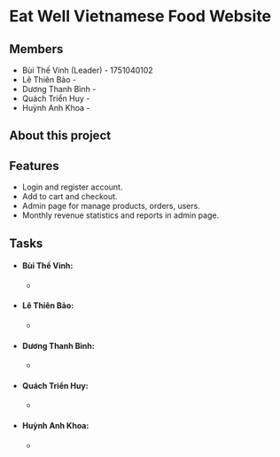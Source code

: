 # Eat Well Vietnamese Food Website

## Members
- Bùi Thế Vinh (Leader) - 1751040102
- Lê Thiên Bảo          - 
- Dương Thanh Bình      - 
- Quách Triển Huy       - 
- Huỳnh Anh Khoa        - 
## About this project

## Features
- Login and register account.
- Add to cart and checkout.
- Admin page for manage products, orders, users.
- Monthly revenue statistics and reports in admin page.
## Tasks
- #### **Bùi Thế Vinh:** 
  - 
- #### **Lê Thiên Bảo:**
  - 
- #### **Dương Thanh Bình:**
  - 
- #### **Quách Triển Huy:**
  - 
- #### **Huỳnh Anh Khoa:**
  - 





